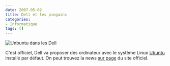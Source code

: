 ```yaml
---
date: 2007-05-02
title: Dell et les pinguins
categories:
- Informatique
tags: []
---
```

<img src="https://dlgjp9x71cipk.cloudfront.net/2007/05/ubuntu_banner.png" alt="Unbuntu dans les Dell" />

C'est officiel, Dell va proposer des ordinateur avec le système Linux <a href="https://www.ubuntu.com/" title="Le site officiel de Ubuntu">Ubuntu</a> installé par défaut. On peut trouvez la news <a href="https://www.dell.com/content/topics/segtopic.aspx/unbuntu?c=us&amp;cs=19&amp;l=en&amp;" title="Le site de Dell">sur page</a> du site officiel.
